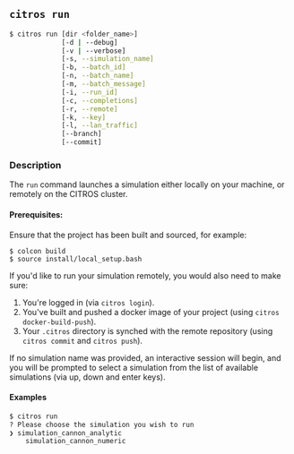 ## `citros run`

```sh
$ citros run [dir <folder_name>] 
             [-d | --debug] 
             [-v | --verbose]
             [-s, --simulation_name] 
             [-b, --batch_id]
             [-n, --batch_name] 
             [-m, --batch_message] 
             [-i, --run_id] 
             [-c, --completions]
             [-r, --remote] 
             [-k, --key] 
             [-l, --lan_traffic] 
             [--branch] 
             [--commit]
```

### Description
The `run` command launches a simulation either locally on your machine, or remotely on the CITROS cluster.

#### Prerequisites:
Ensure that the project has been built and sourced, for example:
    
    $ colcon build
    $ source install/local_setup.bash

If you'd like to run your simulation remotely, you would also need to make sure:
1. You're logged in (via `citros login`).
2. You've built and pushed a docker image of your project (using `citros docker-build-push`).
3. Your `.citros` directory is synched with the remote repository (using `citros commit` and `citros push`). 


If no simulation name was provided, an interactive session will begin, and you will be prompted to select a simulation from the list of available simulations (via up, down and enter keys). 


#### Examples
```bash
$ citros run
? Please choose the simulation you wish to run 
❯ simulation_cannon_analytic
    simulation_cannon_numeric
```